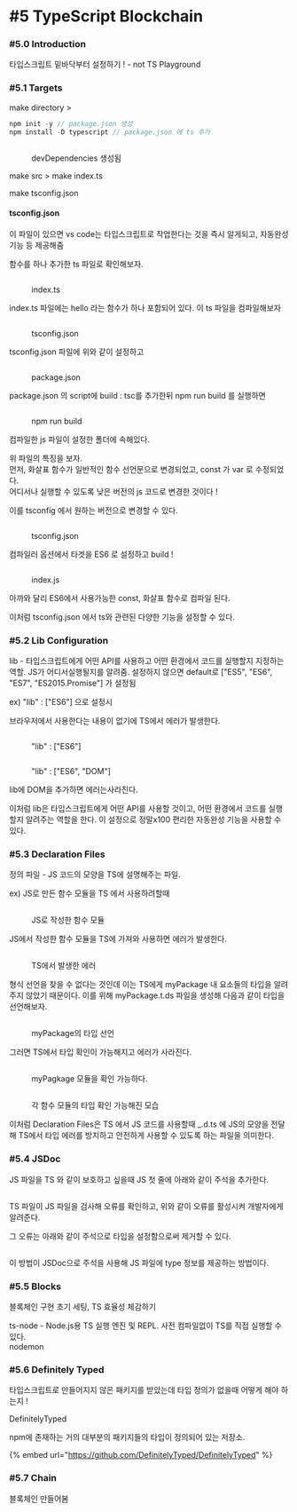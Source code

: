 # #5 TypeScript Blockchain

### #5.0 Introduction

타입스크립트 밑바닥부터 설정하기 ! - not TS Playground



### #5.1 Targets

make directory >&#x20;

```typescript
npm init -y // package.json 생성
npm install -D typescript // package.json 에 ts 추가
```

<figure><img src="../../../.gitbook/assets/image (34).png" alt=""><figcaption><p>devDependencies 생성됨</p></figcaption></figure>

make src > make index.ts



make tsconfig.json

#### tsconfig.json

이 파일이 있으면 vs code는 타입스크립트로 작업한다는 것을 즉시 알게되고, 자동완성기능 등 제공해줌



함수를 하나 추가한 ts 파일로 확인해보자.

<figure><img src="../../../.gitbook/assets/image (19).png" alt=""><figcaption><p>index.ts</p></figcaption></figure>

index.ts 파일에는 hello 라는 함수가 하나 포함되어 있다. 이 ts 파일을 컴파일해보자

<figure><img src="../../../.gitbook/assets/image (28).png" alt=""><figcaption><p>tsconfig.json</p></figcaption></figure>

tsconfig.json 파일에 위와 같이 설정하고

<figure><img src="../../../.gitbook/assets/image (18).png" alt=""><figcaption><p>package.json</p></figcaption></figure>

package.json 의 script에 build : tsc를 추가한뒤 npm run build 를 실행하면

<figure><img src="../../../.gitbook/assets/image (79).png" alt=""><figcaption><p>npm run build</p></figcaption></figure>

컴파일한 js 파일이 설정한 폴더에 속해있다.



위 파일의 특징을 보자.\
먼저, 화살표 함수가 일반적인 함수 선언문으로 변경되었고, const 가 var 로 수정되었다.\
어디서나 실행할 수 있도록 낮은 버전의 js 코드로 변경한 것이다 !



이를 tsconfig 에서 원하는 버전으로 변경할 수 있다.

<figure><img src="../../../.gitbook/assets/image (22).png" alt=""><figcaption><p>tsconfig.json</p></figcaption></figure>

컴파일러 옵션에서 타겟을 ES6 로 설정하고 build !



<figure><img src="../../../.gitbook/assets/image (14).png" alt=""><figcaption><p>index.js</p></figcaption></figure>

아까와 달리 ES6에서 사용가능한 const, 화살표 함수로 컴파일 된다.



이처럼 tsconfig.json 에서 ts와 관련된 다양한 기능을 설정할 수 있다.



### #5.2 Lib Configuration

lib - 타입스크립트에게 어떤 API를 사용하고 어떤 환경에서 코드를 실행할지 지정하는 역할.  JS가  어디서실행될지를 알려줌. 설정하지 않으면 default로 \["ES5", "ES6", "ES7", "ES2015.Promise"] 가 설정됨

ex) "lib" : \["ES6"] 으로 설정시

브라우저에서 사용한다는 내용이 없기에 TS에서 에러가 발생한다.

<figure><img src="../../../.gitbook/assets/image (1).png" alt=""><figcaption><p>"lib" : ["ES6"]</p></figcaption></figure>

<figure><img src="../../../.gitbook/assets/image (29).png" alt=""><figcaption><p>"lib" : ["ES6", "DOM"]</p></figcaption></figure>

lib에 DOM을 추가하면 에러는사라진다.



이처럼 lib은 타입스크립트에게 어떤 API를 사용할 것이고, 어떤 환경에서 코드를 실행할지 알려주는 역할을 한다. 이 설정으로 정말x100 편리한 자동완성 기능을 사용할 수 있다.



### #5.3 Declaration Files

정의 파일 - JS 코드의 모양을 TS에 설명해주는 파일.



ex) JS로 만든 함수 모듈을 TS 에서 사용하려할때

<figure><img src="../../../.gitbook/assets/image (30).png" alt=""><figcaption><p>JS로 작성한 함수 모듈</p></figcaption></figure>

JS에서 작성한 함수 모듈을 TS에 가져와 사용하면 에러가 발생한다.

<figure><img src="../../../.gitbook/assets/image (31).png" alt=""><figcaption><p>TS에서 발생한 에러</p></figcaption></figure>

형식 선언을 찾을 수 없다는 것인데 이는 TS에게 myPackage 내 요소들의 타입을 알려주지 않았기 때문이다. 이를 위해 myPackage.t.ds 파일을 생성해 다음과 같이 타입을 선언해보자.

<figure><img src="../../../.gitbook/assets/image (17).png" alt=""><figcaption><p>myPackage의 타입 선언</p></figcaption></figure>

그러면 TS에서 타입 확인이 가능해지고 에러가 사라진다.&#x20;

<figure><img src="../../../.gitbook/assets/image (13).png" alt=""><figcaption><p>myPagkage 모듈을 확인 가능하다.</p></figcaption></figure>

<figure><img src="../../../.gitbook/assets/image (68).png" alt=""><figcaption><p>각 함수 모듈의 타입 확인 가능해진 모습</p></figcaption></figure>



이처럼 Declaration Files은 TS 에서 JS 코드를 사용할때  \_.d.ts 에 JS의 모양을 전달해 TS에서 타입 에러를 방지하고 안전하게 사용할 수 있도록 하는 파일을 의미한다.



### #5.4 JSDoc

JS 파일을 TS 와 같이 보호하고 싶을때 JS 첫 줄에 아래와 같이 주석을 추가한다.

<figure><img src="../../../.gitbook/assets/image (8).png" alt=""><figcaption></figcaption></figure>

TS 파일이 JS 파일을 검사해 오류를 확인하고, 위와 같이 오류를 활성시켜 개발자에게 알려준다.

그 오류는 아래와 같이 주석으로 타입을 설정함으로써 제거할 수 있다.

<figure><img src="../../../.gitbook/assets/image (10).png" alt=""><figcaption></figcaption></figure>

이 방법이 JSDoc으로 주석을 사용해 JS 파일에 type 정보를 제공하는 방법이다.



### #5.5 Blocks

블록체인 구현 초기 세팅, TS 효율성 체감하기



ts-node - Node.js용 TS 실행 엔진 및 REPL. 사전 컴파일없이 TS를 직접 실행할 수 있다.\
nodemon



### #5.6 Definitely Typed

타입스크립트로 만들어지지 않은 패키지를 받았는데 타입 정의가 없을때 어떻게 해야 하는지 !



DefinitelyTyped

npm에 존재하는 거의 대부분의 패키지들의 타입이 정의되어 있는 저장소.

{% embed url="https://github.com/DefinitelyTyped/DefinitelyTyped" %}

### #5.7 Chain

블록체인 만들어봄

<figure><img src="../../../.gitbook/assets/image (5).png" alt=""><figcaption></figcaption></figure>

